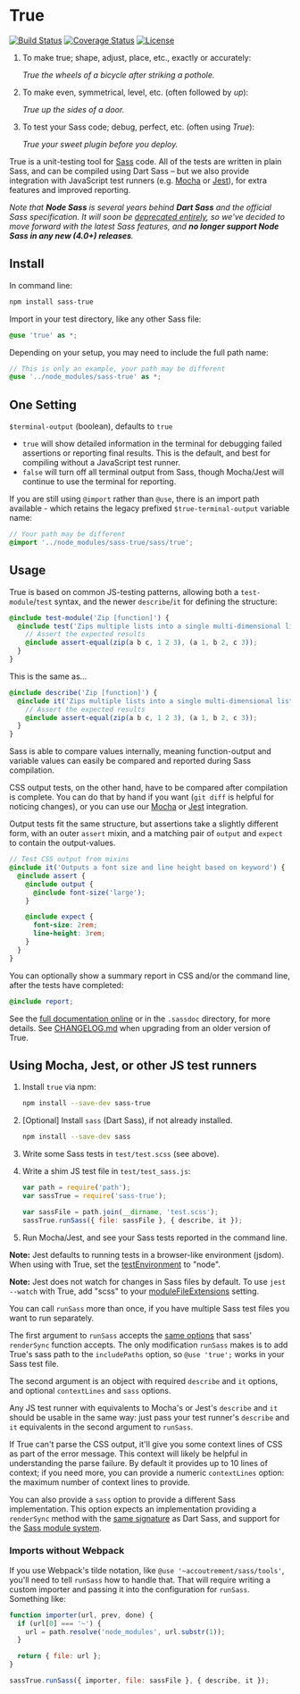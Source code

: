 # True

[![Build Status](https://travis-ci.org/oddbird/true.svg?branch=main)](https://travis-ci.org/oddbird/true)
[![Coverage Status](https://coveralls.io/repos/github/oddbird/true/badge.svg?branch=main)](https://coveralls.io/github/oddbird/true?branch=main)
[![License](https://img.shields.io/badge/License-BSD%203--Clause-blue.svg)](https://opensource.org/licenses/BSD-3-Clause)

1. To make true; shape, adjust, place, etc., exactly or accurately:

   _True the wheels of a bicycle after striking a pothole._

2. To make even, symmetrical, level, etc. (often followed by _up_):

   _True up the sides of a door._

3. To test your Sass code; debug, perfect, etc. (often using _True_):

   _True your sweet plugin before you deploy._

True is a unit-testing tool
for [Sass](https://sass-lang.com/) code.
All of the tests are written in plain Sass,
and can be compiled using Dart Sass –
but we also provide integration with
JavaScript test runners
(e.g. [Mocha](https://mochajs.org/) or [Jest](https://jestjs.io/)),
for extra features and improved reporting.

*Note that **Node Sass**
is several years behind **Dart Sass**
and the official Sass specification.
It will soon be
[deprecated entirely](https://github.com/sass/node-sass/issues/2952),
so we've decided to move forward
with the latest Sass features,
and **no longer support Node Sass
in any new (4.0+) releases**.*

## Install

In command line:

```bash
npm install sass-true
```

Import in your test directory,
like any other Sass file:

```scss
@use 'true' as *;
```

Depending on your setup,
you may need to include the full path name:

```scss
// This is only an example, your path may be different
@use '../node_modules/sass-true' as *;
```

## One Setting

`$terminal-output` (boolean),
defaults to `true`

- `true` will show detailed information in the terminal
  for debugging failed assertions or reporting final results.
  This is the default, and best for compiling without a JavaScript test runner.
- `false` will turn off all terminal output from Sass,
  though Mocha/Jest will continue to use the terminal for reporting.

If you are still using `@import` rather than `@use`,
there is an import path available -
which retains the legacy prefixed `$true-terminal-output` variable name:

```scss
// Your path may be different
@import '../node_modules/sass-true/sass/true';
```

## Usage

True is based on common JS-testing patterns,
allowing both a `test-module`/`test` syntax,
and the newer `describe`/`it` for defining the structure:

```scss
@include test-module('Zip [function]') {
  @include test('Zips multiple lists into a single multi-dimensional list') {
    // Assert the expected results
    @include assert-equal(zip(a b c, 1 2 3), (a 1, b 2, c 3));
  }
}
```

This is the same as…

```scss
@include describe('Zip [function]') {
  @include it('Zips multiple lists into a single multi-dimensional list') {
    // Assert the expected results
    @include assert-equal(zip(a b c, 1 2 3), (a 1, b 2, c 3));
  }
}
```

Sass is able to compare values internally,
meaning function-output and variable values
can easily be compared and reported during Sass compilation.

CSS output tests, on the other hand,
have to be compared after compilation is complete.
You can do that by hand if you want
(`git diff` is helpful for noticing changes),
or you can use
our [Mocha](https://mochajs.org/) or [Jest](https://jestjs.io/) integration.

Output tests fit the same structure,
but assertions take a slightly different form,
with an outer `assert` mixin,
and a matching pair of `output` and `expect`
to contain the output-values.

```scss
// Test CSS output from mixins
@include it('Outputs a font size and line height based on keyword') {
  @include assert {
    @include output {
      @include font-size('large');
    }

    @include expect {
      font-size: 2rem;
      line-height: 3rem;
    }
  }
}
```

You can optionally show a summary report
in CSS and/or the command line,
after the tests have completed:

```scss
@include report;
```

See the [full documentation online](https://www.oddbird.net/true/)
or in the `.sassdoc` directory,
for more details.
See [CHANGELOG.md](https://github.com/oddbird/true/blob/main/CHANGELOG.md)
when upgrading from an older version of True.

## Using Mocha, Jest, or other JS test runners

1. Install `true` via npm:

   ```bash
   npm install --save-dev sass-true
   ```

2. [Optional] Install `sass` (Dart Sass), if not already installed.

   ```bash
   npm install --save-dev sass
   ```

3. Write some Sass tests in `test/test.scss` (see above).

4. Write a shim JS test file in `test/test_sass.js`:

   ```js
   var path = require('path');
   var sassTrue = require('sass-true');

   var sassFile = path.join(__dirname, 'test.scss');
   sassTrue.runSass({ file: sassFile }, { describe, it });
   ```

5. Run Mocha/Jest, and see your Sass tests reported in the command line.

**Note:** Jest defaults to running tests in a browser-like environment (jsdom).
When using with True, set the
[testEnvironment](https://jestjs.io/docs/en/configuration#testenvironment-string)
to "node".

**Note:** Jest does not watch for changes in Sass files by default. To use
`jest --watch` with True, add "scss" to your
[moduleFileExtensions](https://jestjs.io/docs/en/configuration#modulefileextensions-arraystring)
setting.

You can call `runSass` more than once, if you have multiple Sass test files you
want to run separately.

The first argument to `runSass` accepts the
[same options](https://sass-lang.com/documentation/js-api#options) that sass'
`renderSync` function accepts. The only modification `runSass` makes is to add
True's sass path to the `includePaths` option, so `@use 'true';` works in
your Sass test file.

The second argument is an object with required `describe` and `it` options, and
optional `contextLines` and `sass` options.

Any JS test runner with equivalents to Mocha's or Jest's `describe` and `it`
should be usable in the same way: just pass your test runner's `describe` and
`it` equivalents in the second argument to `runSass`.

If True can't parse the CSS output, it'll give you some context lines of CSS as
part of the error message. This context will likely be helpful in understanding
the parse failure. By default it provides up to 10 lines of context; if you need
more, you can provide a numeric `contextLines` option: the maximum number of
context lines to provide.

You can also provide a `sass` option to provide a different Sass implementation.
This option expects an implementation providing a `renderSync` method with the
[same signature](https://sass-lang.com/documentation/js-api#rendersync) as Dart
Sass, and support for the
[Sass module system](https://sass-lang.com/blog/the-module-system-is-launched).

### Imports without Webpack

If you use Webpack's tilde notation, like `@use '~accoutrement/sass/tools'`,
you'll need to tell `runSass` how to handle that. That will require writing a
custom importer and passing it into the configuration for `runSass`. Something
like:

```js
function importer(url, prev, done) {
  if (url[0] === '~') {
    url = path.resolve('node_modules', url.substr(1));
  }

  return { file: url };
}

sassTrue.runSass({ importer, file: sassFile }, { describe, it });
```
